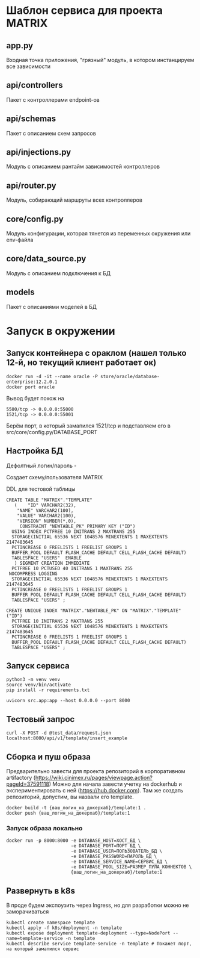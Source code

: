 # Шаблон сервиса для проекта MATRIX

## app.py
Входная точка приложения, "грязный" модуль, в котором инстанцируем все зависимости


## api/controllers
Пакет с контроллерами endpoint-ов

## api/schemas
Пакет с описанием схем запросов

## api/injections.py
Модуль с описанием рантайм зависимостей контроллеров

## api/router.py
Модуль, собирающий маршруты всех контроллеров

## core/config.py
Модуль конфигурации, которая тянется из переменных окружения или env-файла

## core/data_source.py
Модуль с описанием подключения к БД

## models
Пакет с описаниями моделей в БД

# Запуск в окружении

## Запуск контейнера с ораклом (нашел только 12-й, но текущий клиент работает ок)
```
docker run -d -it --name oracle -P store/oracle/database-enterprise:12.2.0.1
docker port oracle
```
Вывод будет похож на
```
5500/tcp -> 0.0.0.0:55000
1521/tcp -> 0.0.0.0:55001
```

Берём порт, в который замапился 1521/tcp и подставляем его в src/core/config.py/DATABASE_PORT

## Настройка БД
Дефолтный логин/пароль - 

Создает схему/пользователя MATRIX

DDL для тестовой таблицы
```
CREATE TABLE "MATRIX"."TEMPLATE" 
   (	"ID" VARCHAR2(32), 
	"NAME" VARCHAR2(100), 
	"VALUE" VARCHAR2(100), 
	"VERSION" NUMBER(*,0), 
	 CONSTRAINT "NEWTABLE_PK" PRIMARY KEY ("ID")
  USING INDEX PCTFREE 10 INITRANS 2 MAXTRANS 255 
  STORAGE(INITIAL 65536 NEXT 1048576 MINEXTENTS 1 MAXEXTENTS 2147483645
  PCTINCREASE 0 FREELISTS 1 FREELIST GROUPS 1
  BUFFER_POOL DEFAULT FLASH_CACHE DEFAULT CELL_FLASH_CACHE DEFAULT)
  TABLESPACE "USERS"  ENABLE
   ) SEGMENT CREATION IMMEDIATE 
  PCTFREE 10 PCTUSED 40 INITRANS 1 MAXTRANS 255 
 NOCOMPRESS LOGGING
  STORAGE(INITIAL 65536 NEXT 1048576 MINEXTENTS 1 MAXEXTENTS 2147483645
  PCTINCREASE 0 FREELISTS 1 FREELIST GROUPS 1
  BUFFER_POOL DEFAULT FLASH_CACHE DEFAULT CELL_FLASH_CACHE DEFAULT)
  TABLESPACE "USERS" ;

CREATE UNIQUE INDEX "MATRIX"."NEWTABLE_PK" ON "MATRIX"."TEMPLATE" ("ID") 
  PCTFREE 10 INITRANS 2 MAXTRANS 255 
  STORAGE(INITIAL 65536 NEXT 1048576 MINEXTENTS 1 MAXEXTENTS 2147483645
  PCTINCREASE 0 FREELISTS 1 FREELIST GROUPS 1
  BUFFER_POOL DEFAULT FLASH_CACHE DEFAULT CELL_FLASH_CACHE DEFAULT)
  TABLESPACE "USERS" ;
```

## Запуск сервиса
```
python3 -m venv venv
source venv/bin/activate
pip install -r requirements.txt

uvicorn src.app:app --host 0.0.0.0 --port 8000
```

## Тестовый запрос
```
curl -X POST -d @test_data/request.json localhost:8000/api/v1/template/insert_example
```

## Сборка и пуш образа
Предварительно завести для проекта репозиторий в корпоративном artifactory (https://wiki.cinimex.ru/pages/viewpage.action?pageId=37591118)
Можно для начала завести учетку на dockerhub и экспериментировать с ней (https://hub.docker.com). Там же создать репозиторий, допустим, вы назвали его template.
```
docker build -t {ваш_логин_на_докерхаб}/template:1 .
docker push {ваш_логин_на_докерхаб}/template:1
```
### Запуск образа локально
```
docker run -p 8000:8000 -e DATABASE_HOST=ХОСТ_БД \
                        -e DATABASE_PORT=ПОРТ_БД \
                        -e DATABASE_USER=ПОЛЬЗОВАТЕЛЬ_БД \
                        -e DATABASE_PASSWORD=ПАРОЛЬ_БД \
                        -e DATABASE_SERVICE_NAME=СЕРВИС_БД \
                        -e DATABASE_POOL_SIZE=РАЗМЕР_ПУЛА_КОННЕКТОВ \
                        {ваш_логин_на_докерхаб}/template:1
```

## Развернуть в k8s
В проде будем экспоузить через Ingress, но для разработки можно не заморачиваться
```
kubectl create namespace template 
kubectl apply -f k8s/deployment -n template
kubectl expose deployment template-deployment --type=NodePort --name=template-service -n template
kubectl describe service template-service -n template # Покажет порт, на который замапился сервис
```